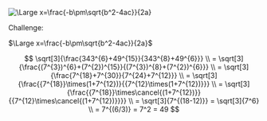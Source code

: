 ![\Large x=\frac{-b\pm\sqrt{b^2-4ac}}{2a}](https://latex.codecogs.com/svg.latex?\Large&space;x=\frac{-b\pm\sqrt{b^2-4ac}}{2a}) 

Challenge: 

$\Large x=\frac{-b\pm\sqrt{b^2-4ac}}{2a}$

$$
\sqrt[3]{\frac{343^{6}+49^{15}}{343^{8}+49^{6}}} \\
= \sqrt[3]{\frac{(7^{3})^{6}+(7^{2})^{15}}{(7^{3})^{8}+(7^{2})^{6}}} \\
= \sqrt[3]{\frac{7^{18}+7^{30}}{7^{24}+7^{12}}} \\
= \sqrt[3]{\frac{{7^{18}}\times(1+7^{12})}{{7^{12}\times(1+7^{12})}}} \\
= \sqrt[3]{\frac{{7^{18}}\times\cancel{(1+7^{12})}}{{7^{12}\times\cancel{(1+7^{12})}}}} \\
= \sqrt[3]{7^{(18-12)}} = \sqrt[3]{7^6} \\
= 7^{(6/3)} = 7^2 = 49
$$